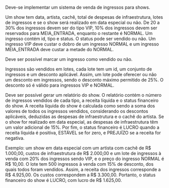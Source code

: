 Deve-se implementar um sistema de venda de ingressos para shows.

Um show tem data, artista, cachê, total de despesas de infraestrutura, lotes de ingressos e se o show será realizado em data especial ou não. De 20 a 30% dos ingressos devem ser do tipo VIP, 10% dos ingressos devem ser reservados para MEIA_ENTRADA, enquanto o restante é NORMAL. Um ingresso contém id, tipo e status. O status pode ser vendido ou não. Um ingresso VIP deve custar o dobro de um ingresso NORMAL e um ingresso MEIA_ENTRADA deve custar a metade do NORMAL.

Deve ser possível marcar um ingresso como vendido ou não.

Ingressos são vendidos em lotes, cada lote tem um id, um conjunto de ingressos e um desconto aplicável. Assim, um lote pode oferecer ou não um desconto em ingressos, sendo o desconto máximo permitido de 25%. O desconto só é válido para ingressos VIP e NORMAL.

Deve ser possível gerar um relatório do show. O relatório contém o número de ingressos vendidos de cada tipo, a receita líquida e o status financeiro do show. A receita líquida do show é calculada como sendo a soma dos valores de todos os ingressos vendidos, considerando os descontos aplicáveis, deduzidas as despesas de infraestrutura e o cachê do artista. Se o show for realizado em data especial, as despesas de infraestrutura têm um valor adicional de 15%. Por fim, o status financeiro é LUCRO quando a receita líquida é positiva, ESTÁVEL se for zero, e PREJUÍZO se a receita for negativa.

Exemplo: um show em data especial com um artista com cachê de R$ 1.000,00, custos de infraestrutura de R$ 2.000,00 e um lote de ingressos à venda com 20% dos ingressos sendo VIP, e o preço do ingresso NORMAL é R$ 10,00. O lote tem 500 ingressos à venda com 15% de desconto, dos quais todos foram vendidos. Assim, a receita dos ingressos corresponde a R$ 4.925,00. Os custos correspondem a R$ 3.300,00. Portanto, o status financeiro do show é LUCRO, com lucro de R$ 1.625,00.
